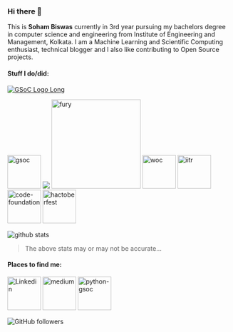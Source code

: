### Hi there 👋

This is **Soham Biswas** currently in 3rd year pursuing my bachelors degree in computer science and engineering from Institute of Engineering and Management, Kolkata. I am a Machine Learning and Scientific Computing enthusiast, technical blogger and I also like contributing to Open Source projects.

#### Stuff I do/did:
[![GSoC Logo Long](https://developers.google.com/open-source/gsoc/resources/downloads/GSoC-logo-horizontal-200.png)](https://summerofcode.withgoogle.com/projects/#6653942668197888)

<a href="https://gist.github.com/Nibba2018/85cdec3d0d0eb17ae0f8fb079a82b1b1"><img src="https://developers.google.com/open-source/gsoc/resources/downloads/GSoC-icon-192.png" alt="gsoc" width="75"/></a>
<a href="https://summerofcode.withgoogle.com/projects/#6653942668197888"><img src="https://www.python.org/static/community_logos/python-logo.png"/></a>
<a href="https://fury.gl/latest/community.html"><img src="https://python-gsoc.org/logos/FURY.png" alt="fury" width="200"/></a>
<a href="https://winterofcode.com"><img src="https://winterofcode.com/static/media/org-logo.935d7f48.png" alt="woc" width="75"/></a>
<a href="https://drive.google.com/file/d/0B3AYKzFdd-xJNHVudjZGU0g1a3ZhWDNfb2QxTEl3Vkl1N09B/view?usp=sharing"><img src="http://www.iitrpr.ac.in/sites/default/files/image.jpg" alt="iitr" width="75"></a>
<a href="https://github.com/thecodefoundation/Vison-WoC-Backend/pull/9"><img src="https://avatars0.githubusercontent.com/u/43922030?s=200&v=4" alt="code-foundation" width=75/></a>
<a href="https://hacktoberfest.digitalocean.com/"><img src="https://hacktoberfestswaglist.com/img/Hacktoberfest_20.jpg" alt="hactoberfest" width="75"></a>

![github stats](https://github-readme-stats.vercel.app/api?username=Nibba2018&&theme=merko&&show_icons=true)
>The above stats may or may not be accurate...

#### Places to find me:
<a href="https://www.linkedin.com/in/soham-biswas-590784168/"><img src="https://content.linkedin.com/content/dam/me/business/en-us/amp/brand-site/v2/bg/LI-Bug.svg.original.svg" alt="Linkedin" width="75"/></a>
<a href="https://medium.com/@Nibba2018"><img src="https://miro.medium.com/max/195/1*emiGsBgJu2KHWyjluhKXQw.png" alt="medium" width="75"/></a>
<a href="https://blogs.python-gsoc.org/en/nibba2018s-blog/"><img src="https://python-gsoc.org/logos/psf.png" alt="python-gsoc" width="75"></a>

![GitHub followers](https://img.shields.io/github/followers/Nibba2018?style=social)
